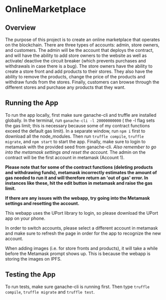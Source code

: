 # OnlineMarketplace

## Overview

The purpose of this project is to create an online marketplace that operates on the blockchain. There are three types of accounts: admin, store owners, and customers. The admin will be the account that deploys the contract, and will have the ability to add store owners to the website as well as activate/ deactive the circuit breaker (which prevents purchases and withdrawals in case there is a bug). The store owners have the ability to create a store front and add products to their stores. They also have the ability to remove the products, change the price of the products and withdraw funds from the stores. Finally, customers can browse through the different stores and purchase any products that they want.

## Running the App

To run the app locally, first make sure ganache-cli and truffle are installed globally. In the terminal, run ```ganache-cli -l 20000000000``` ( the -l flag sets the gas limit; this is necessary because some of my contract functions exceed the default gas limit). In a separate window, run ```npm i``` first to download all the node_modules. Then run ```truffle compile```, ```truffle migrate```, and ```npm start``` to start the app. Finally, make sure to login to metamask with the provided seed from ganache-cli. _Also remember to go into the metamask settings and reset the account._ The admin on the contract will be the first account in metamask (Account 1).

**Please note that for some of the contract functions (deleting products and withdrawing funds), metamask incorrectly estimates the amount of gas needed to run it and will therefore return an 'out of gas' error. In instances like these, hit the edit button in metamask and raise the gas limit.**

**If there are any issues with the webapp, try going into the Metamask settings and resetting the account.**

This webapp uses the UPort library to login, so please download the UPort app on your phone.

In order to switch accounts, please select a different account in metamask and make sure to refresh the page in order for the app to recognize the new account.

When adding images (i.e. for store fronts and products), it will take a while before the Metamask prompt shows up. This is because the webapp is storing the images on IPFS.


## Testing the App

To run tests, make sure ganache-cli is running first. Then type ```truffle compile```, ```truffle migrate``` and ```truffle test```.
